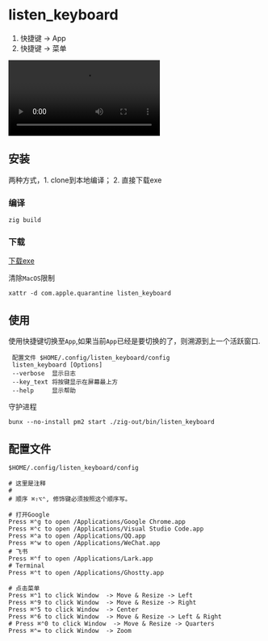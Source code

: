# listen_keyboard
1. 快捷键 -> App
2. 快捷键 -> 菜单

<div>
    <video src="./asserts/readme_showcase.mp4" mute autoplay controls />
</div>

## 安装
两种方式，1. clone到本地编译； 2. 直接下载exe
### 编译
```shell
zig build
```
### 下载
[下载exe](https://github.com/diqye/listen_keyboard/releases/latest)

清除`MacOS`限制
```shell
xattr -d com.apple.quarantine listen_keyboard
```

## 使用

使用快捷键切换至`App`,如果当前`App`已经是要切换的了，则溯源到上一个活跃窗口.

```shell
 配置文件 $HOME/.config/listen_keyboard/config
 listen_keyboard [Options]
 --verbose  显示日志
 --key_text 将按键显示在屏幕最上方
 --help     显示帮助
```

守护进程
```shell
bunx --no-install pm2 start ./zig-out/bin/listen_keyboard
```

## 配置文件

`$HOME/.config/listen_keyboard/config`

``` shell
# 这里是注释
# 
# 顺序 ⌘⇧⌥⌃, 修饰键必须按照这个顺序写。

# 打开Google
Press ⌘⌃g to open /Applications/Google Chrome.app
Press ⌘⌃c to open /Applications/Visual Studio Code.app
Press ⌘⌃a to open /Applications/QQ.app
Press ⌘⌃w to open /Applications/WeChat.app
# 飞书
Press ⌘⌃f to open /Applications/Lark.app
# Terminal
Press ⌘⌃t to open /Applications/Ghostty.app

# 点击菜单
Press ⌘⌃1 to click Window  -> Move & Resize -> Left
Press ⌘⌃9 to click Window  -> Move & Resize -> Right
Press ⌘⌃5 to click Window  -> Center
Press ⌘⌃6 to click Window  -> Move & Resize -> Left & Right
# Press ⌘⌃0 to click Window  -> Move & Resize -> Quarters
Press ⌘⌃= to click Window  -> Zoom


```
